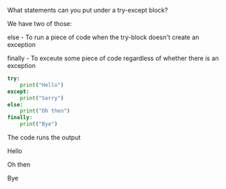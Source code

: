 What statements can you put under a try-except block? 

We have two of those: 

else - To run a piece of code when the try-block doesn't create an exception 

finally - To exceute some piece of code regardless of whether there is an exception 

```python 
try:
    print("Hello") 
except:
    print("Sorry") 
else:
    print("Oh then") 
finally:
    print("Bye") 

```

The code runs the output 

Hello

Oh then 

Bye
